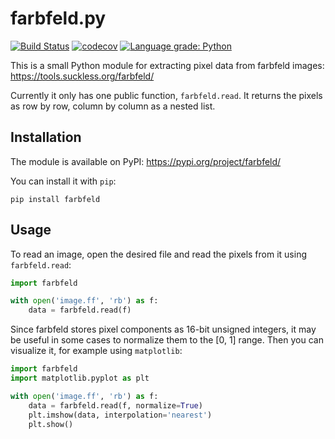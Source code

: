 # farbfeld.py

[![Build Status](https://travis-ci.org/jmp/farbfeld.svg?branch=master)](https://travis-ci.org/jmp/farbfeld)
[![codecov](https://codecov.io/gh/jmp/farbfeld/branch/master/graph/badge.svg)](https://codecov.io/gh/jmp/farbfeld)
[![Language grade: Python](https://img.shields.io/lgtm/grade/python/g/jmp/farbfeld.svg)](https://lgtm.com/projects/g/jmp/farbfeld/context:python)

This is a small Python module for extracting pixel data from
farbfeld images: https://tools.suckless.org/farbfeld/

Currently it only has one public function, `farbfeld.read`.
It returns the pixels as row by row, column by column as
a nested list.

## Installation

The module is available on PyPI: https://pypi.org/project/farbfeld/

You can install it with `pip`:

    pip install farbfeld

## Usage

To read an image, open the desired file and read the pixels
from it using `farbfeld.read`:

```python
import farbfeld

with open('image.ff', 'rb') as f:
    data = farbfeld.read(f)
```

Since farbfeld stores pixel components as 16-bit unsigned
integers, it may be useful in some cases to normalize them
to the [0, 1] range. Then you can visualize it, for example
using `matplotlib`:

```python
import farbfeld
import matplotlib.pyplot as plt

with open('image.ff', 'rb') as f:
    data = farbfeld.read(f, normalize=True)
    plt.imshow(data, interpolation='nearest')
    plt.show()
```
